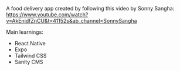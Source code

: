 A food delivery app created by following this video by Sonny Sangha: https://www.youtube.com/watch?v=AkEnidfZnCU&t=41152s&ab_channel=SonnySangha

Main learnings:
- React Native
- Expo
- Tailwind CSS
- Sanity CMS
